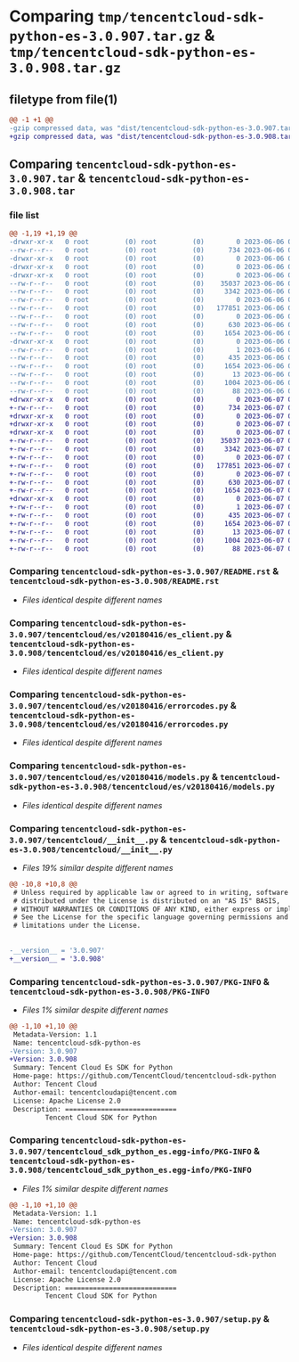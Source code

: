 # Comparing `tmp/tencentcloud-sdk-python-es-3.0.907.tar.gz` & `tmp/tencentcloud-sdk-python-es-3.0.908.tar.gz`

## filetype from file(1)

```diff
@@ -1 +1 @@
-gzip compressed data, was "dist/tencentcloud-sdk-python-es-3.0.907.tar", last modified: Tue Jun  6 02:26:41 2023, max compression
+gzip compressed data, was "dist/tencentcloud-sdk-python-es-3.0.908.tar", last modified: Wed Jun  7 00:24:06 2023, max compression
```

## Comparing `tencentcloud-sdk-python-es-3.0.907.tar` & `tencentcloud-sdk-python-es-3.0.908.tar`

### file list

```diff
@@ -1,19 +1,19 @@
-drwxr-xr-x   0 root         (0) root         (0)        0 2023-06-06 02:26:41.000000 tencentcloud-sdk-python-es-3.0.907/
--rw-r--r--   0 root         (0) root         (0)      734 2023-06-06 02:26:41.000000 tencentcloud-sdk-python-es-3.0.907/README.rst
-drwxr-xr-x   0 root         (0) root         (0)        0 2023-06-06 02:26:41.000000 tencentcloud-sdk-python-es-3.0.907/tencentcloud/
-drwxr-xr-x   0 root         (0) root         (0)        0 2023-06-06 02:26:41.000000 tencentcloud-sdk-python-es-3.0.907/tencentcloud/es/
-drwxr-xr-x   0 root         (0) root         (0)        0 2023-06-06 02:26:41.000000 tencentcloud-sdk-python-es-3.0.907/tencentcloud/es/v20180416/
--rw-r--r--   0 root         (0) root         (0)    35037 2023-06-06 02:26:41.000000 tencentcloud-sdk-python-es-3.0.907/tencentcloud/es/v20180416/es_client.py
--rw-r--r--   0 root         (0) root         (0)     3342 2023-06-06 02:26:41.000000 tencentcloud-sdk-python-es-3.0.907/tencentcloud/es/v20180416/errorcodes.py
--rw-r--r--   0 root         (0) root         (0)        0 2023-06-06 02:26:41.000000 tencentcloud-sdk-python-es-3.0.907/tencentcloud/es/v20180416/__init__.py
--rw-r--r--   0 root         (0) root         (0)   177851 2023-06-06 02:26:41.000000 tencentcloud-sdk-python-es-3.0.907/tencentcloud/es/v20180416/models.py
--rw-r--r--   0 root         (0) root         (0)        0 2023-06-06 02:26:41.000000 tencentcloud-sdk-python-es-3.0.907/tencentcloud/es/__init__.py
--rw-r--r--   0 root         (0) root         (0)      630 2023-06-06 02:26:41.000000 tencentcloud-sdk-python-es-3.0.907/tencentcloud/__init__.py
--rw-r--r--   0 root         (0) root         (0)     1654 2023-06-06 02:26:41.000000 tencentcloud-sdk-python-es-3.0.907/PKG-INFO
-drwxr-xr-x   0 root         (0) root         (0)        0 2023-06-06 02:26:41.000000 tencentcloud-sdk-python-es-3.0.907/tencentcloud_sdk_python_es.egg-info/
--rw-r--r--   0 root         (0) root         (0)        1 2023-06-06 02:26:41.000000 tencentcloud-sdk-python-es-3.0.907/tencentcloud_sdk_python_es.egg-info/dependency_links.txt
--rw-r--r--   0 root         (0) root         (0)      435 2023-06-06 02:26:41.000000 tencentcloud-sdk-python-es-3.0.907/tencentcloud_sdk_python_es.egg-info/SOURCES.txt
--rw-r--r--   0 root         (0) root         (0)     1654 2023-06-06 02:26:41.000000 tencentcloud-sdk-python-es-3.0.907/tencentcloud_sdk_python_es.egg-info/PKG-INFO
--rw-r--r--   0 root         (0) root         (0)       13 2023-06-06 02:26:41.000000 tencentcloud-sdk-python-es-3.0.907/tencentcloud_sdk_python_es.egg-info/top_level.txt
--rw-r--r--   0 root         (0) root         (0)     1004 2023-06-06 02:26:41.000000 tencentcloud-sdk-python-es-3.0.907/setup.py
--rw-r--r--   0 root         (0) root         (0)       88 2023-06-06 02:26:41.000000 tencentcloud-sdk-python-es-3.0.907/setup.cfg
+drwxr-xr-x   0 root         (0) root         (0)        0 2023-06-07 00:24:06.000000 tencentcloud-sdk-python-es-3.0.908/
+-rw-r--r--   0 root         (0) root         (0)      734 2023-06-07 00:24:06.000000 tencentcloud-sdk-python-es-3.0.908/README.rst
+drwxr-xr-x   0 root         (0) root         (0)        0 2023-06-07 00:24:06.000000 tencentcloud-sdk-python-es-3.0.908/tencentcloud/
+drwxr-xr-x   0 root         (0) root         (0)        0 2023-06-07 00:24:06.000000 tencentcloud-sdk-python-es-3.0.908/tencentcloud/es/
+drwxr-xr-x   0 root         (0) root         (0)        0 2023-06-07 00:24:06.000000 tencentcloud-sdk-python-es-3.0.908/tencentcloud/es/v20180416/
+-rw-r--r--   0 root         (0) root         (0)    35037 2023-06-07 00:24:06.000000 tencentcloud-sdk-python-es-3.0.908/tencentcloud/es/v20180416/es_client.py
+-rw-r--r--   0 root         (0) root         (0)     3342 2023-06-07 00:24:06.000000 tencentcloud-sdk-python-es-3.0.908/tencentcloud/es/v20180416/errorcodes.py
+-rw-r--r--   0 root         (0) root         (0)        0 2023-06-07 00:24:06.000000 tencentcloud-sdk-python-es-3.0.908/tencentcloud/es/v20180416/__init__.py
+-rw-r--r--   0 root         (0) root         (0)   177851 2023-06-07 00:24:06.000000 tencentcloud-sdk-python-es-3.0.908/tencentcloud/es/v20180416/models.py
+-rw-r--r--   0 root         (0) root         (0)        0 2023-06-07 00:24:06.000000 tencentcloud-sdk-python-es-3.0.908/tencentcloud/es/__init__.py
+-rw-r--r--   0 root         (0) root         (0)      630 2023-06-07 00:24:06.000000 tencentcloud-sdk-python-es-3.0.908/tencentcloud/__init__.py
+-rw-r--r--   0 root         (0) root         (0)     1654 2023-06-07 00:24:06.000000 tencentcloud-sdk-python-es-3.0.908/PKG-INFO
+drwxr-xr-x   0 root         (0) root         (0)        0 2023-06-07 00:24:06.000000 tencentcloud-sdk-python-es-3.0.908/tencentcloud_sdk_python_es.egg-info/
+-rw-r--r--   0 root         (0) root         (0)        1 2023-06-07 00:24:06.000000 tencentcloud-sdk-python-es-3.0.908/tencentcloud_sdk_python_es.egg-info/dependency_links.txt
+-rw-r--r--   0 root         (0) root         (0)      435 2023-06-07 00:24:06.000000 tencentcloud-sdk-python-es-3.0.908/tencentcloud_sdk_python_es.egg-info/SOURCES.txt
+-rw-r--r--   0 root         (0) root         (0)     1654 2023-06-07 00:24:06.000000 tencentcloud-sdk-python-es-3.0.908/tencentcloud_sdk_python_es.egg-info/PKG-INFO
+-rw-r--r--   0 root         (0) root         (0)       13 2023-06-07 00:24:06.000000 tencentcloud-sdk-python-es-3.0.908/tencentcloud_sdk_python_es.egg-info/top_level.txt
+-rw-r--r--   0 root         (0) root         (0)     1004 2023-06-07 00:24:06.000000 tencentcloud-sdk-python-es-3.0.908/setup.py
+-rw-r--r--   0 root         (0) root         (0)       88 2023-06-07 00:24:06.000000 tencentcloud-sdk-python-es-3.0.908/setup.cfg
```

### Comparing `tencentcloud-sdk-python-es-3.0.907/README.rst` & `tencentcloud-sdk-python-es-3.0.908/README.rst`

 * *Files identical despite different names*

### Comparing `tencentcloud-sdk-python-es-3.0.907/tencentcloud/es/v20180416/es_client.py` & `tencentcloud-sdk-python-es-3.0.908/tencentcloud/es/v20180416/es_client.py`

 * *Files identical despite different names*

### Comparing `tencentcloud-sdk-python-es-3.0.907/tencentcloud/es/v20180416/errorcodes.py` & `tencentcloud-sdk-python-es-3.0.908/tencentcloud/es/v20180416/errorcodes.py`

 * *Files identical despite different names*

### Comparing `tencentcloud-sdk-python-es-3.0.907/tencentcloud/es/v20180416/models.py` & `tencentcloud-sdk-python-es-3.0.908/tencentcloud/es/v20180416/models.py`

 * *Files identical despite different names*

### Comparing `tencentcloud-sdk-python-es-3.0.907/tencentcloud/__init__.py` & `tencentcloud-sdk-python-es-3.0.908/tencentcloud/__init__.py`

 * *Files 19% similar despite different names*

```diff
@@ -10,8 +10,8 @@
 # Unless required by applicable law or agreed to in writing, software
 # distributed under the License is distributed on an "AS IS" BASIS,
 # WITHOUT WARRANTIES OR CONDITIONS OF ANY KIND, either express or implied.
 # See the License for the specific language governing permissions and
 # limitations under the License.
 
 
-__version__ = '3.0.907'
+__version__ = '3.0.908'
```

### Comparing `tencentcloud-sdk-python-es-3.0.907/PKG-INFO` & `tencentcloud-sdk-python-es-3.0.908/PKG-INFO`

 * *Files 1% similar despite different names*

```diff
@@ -1,10 +1,10 @@
 Metadata-Version: 1.1
 Name: tencentcloud-sdk-python-es
-Version: 3.0.907
+Version: 3.0.908
 Summary: Tencent Cloud Es SDK for Python
 Home-page: https://github.com/TencentCloud/tencentcloud-sdk-python
 Author: Tencent Cloud
 Author-email: tencentcloudapi@tencent.com
 License: Apache License 2.0
 Description: ============================
         Tencent Cloud SDK for Python
```

### Comparing `tencentcloud-sdk-python-es-3.0.907/tencentcloud_sdk_python_es.egg-info/PKG-INFO` & `tencentcloud-sdk-python-es-3.0.908/tencentcloud_sdk_python_es.egg-info/PKG-INFO`

 * *Files 1% similar despite different names*

```diff
@@ -1,10 +1,10 @@
 Metadata-Version: 1.1
 Name: tencentcloud-sdk-python-es
-Version: 3.0.907
+Version: 3.0.908
 Summary: Tencent Cloud Es SDK for Python
 Home-page: https://github.com/TencentCloud/tencentcloud-sdk-python
 Author: Tencent Cloud
 Author-email: tencentcloudapi@tencent.com
 License: Apache License 2.0
 Description: ============================
         Tencent Cloud SDK for Python
```

### Comparing `tencentcloud-sdk-python-es-3.0.907/setup.py` & `tencentcloud-sdk-python-es-3.0.908/setup.py`

 * *Files identical despite different names*


